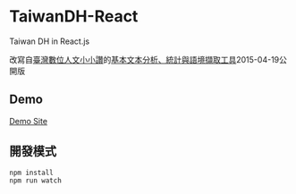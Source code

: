 # TaiwanDH-React
Taiwan DH in React.js

改寫自[臺灣數位人文小小讚](https://sites.google.com/site/taiwandigitalhumanities/)的[基本文本分析、統計與語境擷取工具](https://sites.google.com/site/taiwandigitalhumanities/ruan-ti-gong-ju)2015-04-19公開版

## Demo

[Demo Site](https://www.ldkrsi.men/TaiwanDH-React/)

## 開發模式

```sh
npm install
npm run watch
```